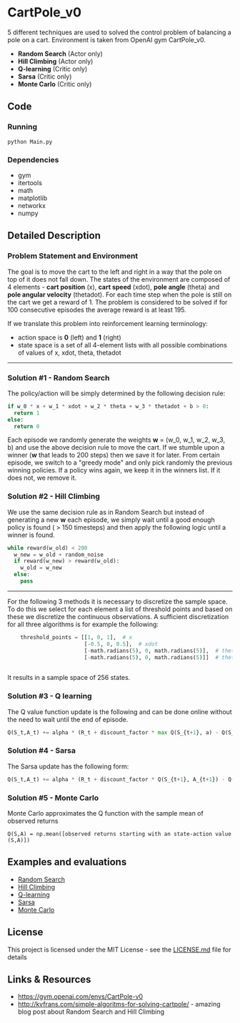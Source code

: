 # CartPole_v0
5 different techniques are used to solved the control problem of balancing a pole on a cart. Environment is taken from OpenAI gym
CartPole_v0.

* **Random Search** (Actor only)
* **Hill Climbing** (Actor only)
* **Q-learning** (Critic only)
* **Sarsa** (Critic only)
* **Monte Carlo** (Critic only)


## Code

### Running
```
python Main.py
```

### Dependencies
*  gym
*  itertools
*  math
*  matplotlib
*  networkx
*  numpy

## Detailed Description
### Problem Statement and Environment
The goal is to move the cart to the left and right in a way that the pole on top of it does not fall down. The states 
of the environment are composed of 4 elements - **cart position** (x), **cart speed** (xdot),
**pole angle** (theta) and **pole angular velocity** (thetadot). For each time step when the pole is still on the cart
we get a reward of 1. The problem is considered to be solved if for 100 consecutive
episodes the average reward is at least 195.


If we translate this problem into reinforcement learning terminology:
* action space is **0** (left) and **1** (right)
* state space is a set of all 4-element lists with all possible combinations of values of x, xdot, theta, thetadot

---
### Solution #1 - Random Search
The policy/action will be simply determined by the following decision rule:

```python
if w_0 * x + w_1 * xdot + w_2 * theta + w_3 * thetadot + b > 0: 
  return 1
else:
  return 0
```

Each episode we randomly generate the weights **w** = (w_0, w_1, w_2, w_3, b) and use the above decision rule to
move the cart. If we stumble upon a winner (**w** that leads to 200 steps) then we save it for later. From certain episode,
we switch to a "greedy mode" and only pick randomly the previous winning policies. If a policy wins again, we keep it in the 
winners list. If it does not, we remove it.



### Solution #2 - Hill Climbing
We use the same decision rule as in Random Search but instead of generating a new **w** each episode, we simply
wait until a good enough policy is found ( > 150 timesteps) and then apply the following logic until a winner is found.

```python
while reward(w_old) < 200
  w_new = w_old + random_noise
  if reward(w_new) > reward(w_old):
    w_old = w_new
  else:
    pass
```


---
For the following 3 methods it is necessary to discretize the sample space. To do this we select for each
element a list of threshold points and based on these we discretize the continuous observations. A sufficient discretization
for all three algorithms is for example the following:

```python
    threshold_points = [[1, 0, 1],  # x
                        [-0.5, 0, 0.5],  # xdot
                        [-math.radians(5), 0, math.radians(5)],  # theta
                        [-math.radians(5), 0, math.radians(5)]]  # thetadot
                      
```
It results in a sample space of 256 states.

### Solution #3 - Q learning
The Q value function update is the following and can be done online without the need to wait until the end of episode.

```python
Q(S_t,A_t) += alpha * (R_t + discount_factor * max Q(S_{t+1}, a) - Q(S_t,A_t))

```


### Solution #4 - Sarsa
The Sarsa update has the following form:
```python
Q(S_t,A_t) += alpha * (R_t + discount_factor * Q(S_{t+1}, A_{t+1}) - Q(S_t,A_t))

```


### Solution #5 - Monte Carlo

Monte Carlo approximates the Q function with the sample mean of observed returns
```
Q(S,A) = np.mean([observed returns starting with an state-action value (S,A)])
```
## Examples and evaluations
* [Random Search](https://gym.openai.com/evaluations/eval_UAQHInPMQR2cWVNJfmSwTg)
* [Hill Climbing](https://gym.openai.com/evaluations/eval_OyTa0n1vRUSqAPLJXrSBfA)
* [Q-learning](https://gym.openai.com/evaluations/eval_gT2ZDu1BT0iCB2LQkAJIlQ)
* [Sarsa](https://gym.openai.com/evaluations/eval_Yj0ikfI5Tw2K33LNATJezQ)
* [Monte Carlo](https://gym.openai.com/evaluations/eval_2QlLOTqlQgyAAWphHkGTQ)

## License
This project is licensed under the MIT License - see the [LICENSE.md](LICENSE.md) file for details

## Links & Resources
* https://gym.openai.com/envs/CartPole-v0
* http://kvfrans.com/simple-algoritms-for-solving-cartpole/ - amazing blog post about Random Search and Hill Climbing
